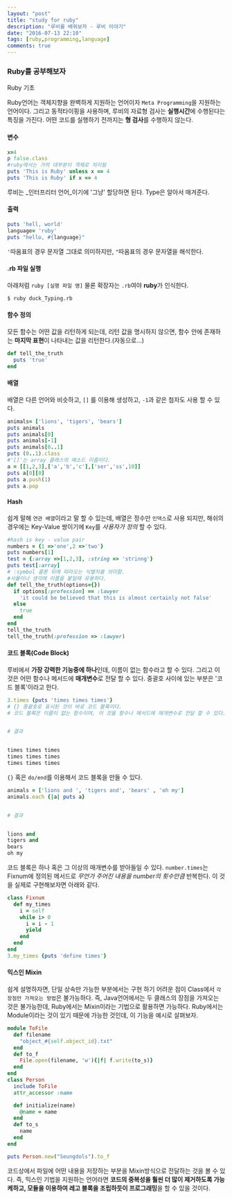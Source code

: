 ```yaml
---
layout: "post"
title: "study for ruby"
description: "루비를 배워보자 - 루비 이야기"
date: "2016-07-13 22:10"
tags: [ruby,programming,language]
comments: true
---
```


### Ruby를 공부해보자

Ruby 기초

Ruby언어는 객체지향을 완벽하게 지원하는 언어이자 `Meta Programming`을 지원하는 언어이다. 그리고 동적타이핑을 사용하며, 루비의 자료형 검사는 **실행시간**에 수행된다는 특징을 가진다. 어떤 코드를 실행하기 전까지는 **형 검사**를 수행하지 않는다.

#### 변수

```ruby
x=4
p false.class
#ruby에서는 거의 대부분이 객체로 처리됨
puts 'This is Ruby' unless x == 4
puts 'This is Ruby' if x == 4
```

루비는 _인터프리터 언어_이기에 '그냥' 할당하면 된다. Type은 알아서 매겨준다.


#### 출력

```ruby
puts 'hell, world'
language= 'ruby'
puts "hello, #{language}"
```

`'`따옴표의 경우 문자열 그대로 의미하지만, `"`따옴표의 경우 문자열을 해석한다.


#### .rb 파일 실행

아래처럼 `ruby [실행 파일 명]` 물론 확장자는 `.rb`여야 **ruby**가 인식한다.

```bash
$ ruby duck_Typing.rb
```

#### 함수 정의

모든 함수는 어떤 값을 리턴하게 되는데, 리턴 값을 명시하지 않으면, 함수 안에 존재하는 **마지막 표현**이 나타내는 값을 리턴한다.(자동으로…)

```ruby
def tell_the_truth
  puts 'true'
end
```

#### 배열

배열은 다른 언어와 비슷하고, `[]` 를 이용해 생성하고, `-1`과 같은 첨자도 사용 할 수 있다.

```ruby
animals= ['lions', 'tigers', 'bears']
puts animals
puts animals[0]
puts animals[-1]
puts animals[0..1]
puts (0..1).class
#'[]'는 array 클래스의 메소드 이름이다.
a = [[1,2,3],['a','b','c'],['ser','ss',10]]
puts a[0][0]
puts a.push(1)
puts a.pop
```

#### Hash

쉽게 말해 `연관 배열`이라고 말 할 수 있는데, 배열은 정수만 `인덱스`로 사용 되지만, 해쉬의 경우에는 Key-Value 쌍이기에 `Key`를 _사용자가 정의_ 할 수 있다.

```ruby
#hash is key - value pair
numbers = {1 =>'one',2 =>'two'}
puts numbers[1]
test = {:array =>[1,2,3], :string => 'strinng'}
puts test[:array]
# :symbol 콜론 뒤에 따라오는 식별자를 의미함.
#사물이나 생각에 이름을 붙일때 유용하다.
def tell_the_truth(options={})
  if options[:profession] == :lawyer
    'it could be believed that this is almost certainly not false'
  else
    true
  end
end
tell_the_truth
tell_the_truth(:profession => :lawyer)
```

#### 코드 블록(Code Block)

루비에서 **가장 강력한 기능중에 하나**인데, 이름이 없는 함수라고 할 수 있다. 그리고 이 것은 어떤 함수나 메서드에 **매개변수**로 전달 할 수 있다. 중괄호 사이에 있는 부분은 '코드 블록'이라고 한다.

```ruby
3.times {puts 'times times times'}
# {} 중괄호로 표시된 것이 바로 코드 블록이다.
# 코드 블록은 이름이 없는 함수이며, 이 것을 함수나 메서드에 매개변수로 전달 할 수 있다.


# 결과


times times times
times times times
times times times
```

`{}` 혹은 `do/end`를 이용해서 코드 블록을 만들 수 있다.

```ruby
animals = ['lions and ', 'tigers and', 'bears' , 'oh my']
animals.each {|a| puts a}


# 결과


lions and
tigers and
bears
oh my
```

코드 블록은 하나 혹은 그 이상의 매개변수를 받아들일 수 있다. `number.times`는 Fixnum에 정의된 메서드로 _무언가 주어진 내용을 number의 횟수만큼_ 반복한다. 이 것을 실제로 구현해보자면 아래와 같다.

```ruby
class Fixnum
  def my_times
    i = self
    while i> 0
      i = i - 1
      yield
    end
  end
end
3.my_times {puts 'define times'}
```

#### 믹스인 Mixin

쉽게 설명하자면, 단일 상속만 가능한 부분에서는 구현 하기 어려운 점이 Class에서 `각 장점만 가져오는 방법`은 불가능하다. 즉, Java언어에서는 두 클래스의 장점을 가져오는 것은 불가능한데, Ruby에서는 Mixin이라는 기법으로 활용하면 가능하다. Ruby에서는 Module이라는 것이 있기 때문에 가능한 것인데, 이 기능을 예시로 살펴보자.

```ruby
module ToFile
  def filename
    "object_#{self.object_id}.txt"
  end
  def to_f
    File.open(filename, 'w'){|f| f.write(to_s)}
  end
end
class Person
  include ToFile
  attr_accessor :name

  def initialize(name)
    @name = name
  end
  def to_s
    name
  end
end

puts Person.new("Seungdols").to_f
```

코드상에서 파일에 어떤 내용을 저장하는 부분을 Mixin방식으로 전달하는 것을 볼 수 있다. 즉, 믹스인 기법을 지원하는 언어라면 **코드의 중복성을 훨씬 더 많이 제거하도록 가능케하고, 모듈을 이용하여 레고 블록을 조립하듯이 프로그래밍**을 할 수 있을 것이다.
